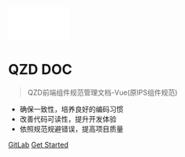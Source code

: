 ![logo](zh-cn/images/assets/logo.png)

# QZD DOC

> QZD前端组件规范管理文档-Vue(原IPS组件规范)

* 确保一致性，培养良好的编码习惯
* 改善代码可读性，提升开发体验
* 依照规范规避错误，提高项目质量

[GitLab](https://github.com/citrusjunoss/vue-rules-doc)
[Get Started](zh-cn/guide)